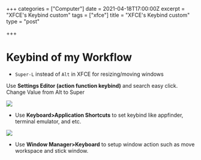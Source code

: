 +++
categories = ["Computer"]
date = 2021-04-18T17:00:00Z
excerpt = "XFCE's Keybind custom"
tags = ["xfce"]
title = "XFCE's Keybind custom"
type = "post"

+++
# Keybind of my Workflow

* `Super-L` instead of `Alt` in XFCE for resizing/moving windows

Use **Settings Editor (action function keybind)** and search easy click. Change Value from Alt to Super

![](https://res.cloudinary.com/bimagv/image/upload/v1618846158/2021-04/123/Screenshot_2021-04-19_22-13-03_mpouxt.png)

* Use **Keyboard>Application Shortcuts** to set keybind like appfinder, terminal emulator, and etc.

![](https://res.cloudinary.com/bimagv/image/upload/v1618846792/2021-04/123/Screenshot_2021-04-19_22-39-37_yknibq.png)

* Use **Window Manager>Keyboard** to setup window action such as move workspace and stick window.